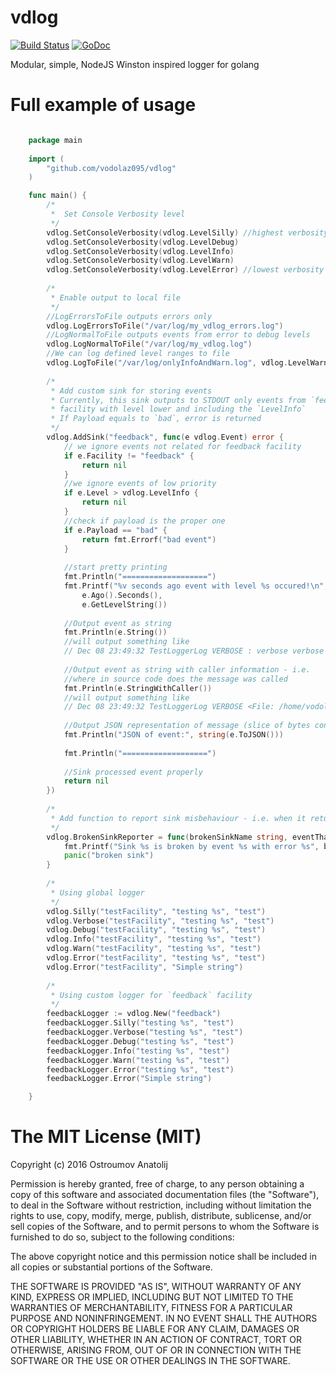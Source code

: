 vdlog
======================
[![Build Status](https://travis-ci.org/vodolaz095/vdlog.png?branch=master)](https://travis-ci.org/vodolaz095/vdlog)
[![GoDoc](https://godoc.org/github.com/vodolaz095/vdlog?status.svg)](https://godoc.org/github.com/vodolaz095/vdlog)

Modular, simple, NodeJS Winston inspired logger for golang


Full example of usage 
======================

```go

	package main
	
	import (
		"github.com/vodolaz095/vdlog"
	)

	func main() {
		/*
		 *  Set Console Verbosity level
		 */
		vdlog.SetConsoleVerbosity(vdlog.LevelSilly) //highest verbosity
		vdlog.SetConsoleVerbosity(vdlog.LevelDebug)
		vdlog.SetConsoleVerbosity(vdlog.LevelInfo)
		vdlog.SetConsoleVerbosity(vdlog.LevelWarn)
		vdlog.SetConsoleVerbosity(vdlog.LevelError) //lowest verbosity
	
		/*
		 * Enable output to local file
		 */
		//LogErrorsToFile outputs errors only
		vdlog.LogErrorsToFile("/var/log/my_vdlog_errors.log")
		//LogNormalToFile outputs events from error to debug levels
		vdlog.LogNormalToFile("/var/log/my_vdlog.log")
		//We can log defined level ranges to file
		vdlog.LogToFile("/var/log/onlyInfoAndWarn.log", vdlog.LevelWarn, vdlog.LevelInfo)
	
		/*
		 * Add custom sink for storing events
		 * Currently, this sink outputs to STDOUT only events from `feedback`
		 * facility with level lower and including the `LevelInfo`
		 * If Payload equals to `bad`, error is returned
		 */
		vdlog.AddSink("feedback", func(e vdlog.Event) error {
			// we ignore events not related for feedback facility
			if e.Facility != "feedback" {
				return nil
			}
			//we ignore events of low priority
			if e.Level > vdlog.LevelInfo {
				return nil
			}
			//check if payload is the proper one
			if e.Payload == "bad" {
				return fmt.Errorf("bad event")
			}
	
			//start pretty printing
			fmt.Println("===================")
			fmt.Printf("%v seconds ago event with level %s occured!\n",
				e.Ago().Seconds(),
				e.GetLevelString())
	
			//Output event as string
			fmt.Println(e.String())
			//will output something like
			// Dec 08 23:49:32 TestLoggerLog VERBOSE : verbose verbose
	
			//Output event as string with caller information - i.e.
			//where in source code does the message was called
			fmt.Println(e.StringWithCaller())
			//will output something like
			// Dec 08 23:49:32 TestLoggerLog VERBOSE <File: /home/vodolaz095/projects/go/src/bitbucket.org/vodolaz095/vdlog/vdlog_test.go Line:61>: verbose verbose
	
			//Output JSON representation of message (slice of bytes converted to string)
			fmt.Println("JSON of event:", string(e.ToJSON()))
	
			fmt.Println("===================")
	
			//Sink processed event properly
			return nil
		})
	
		/*
		 * Add function to report sink misbehaviour - i.e. when it returns error
		 */
		vdlog.BrokenSinkReporter = func(brokenSinkName string, eventThatCloggedIt vdlog.Event, errorRecievedFromSink error) {
			fmt.Printf("Sink %s is broken by event %s with error %s", brokenSinkName, eventThatCloggedIt.String(), errorRecievedFromSink.Error())
			panic("broken sink")
		}
	
		/*
		 * Using global logger
		 */
		vdlog.Silly("testFacility", "testing %s", "test")
		vdlog.Verbose("testFacility", "testing %s", "test")
		vdlog.Debug("testFacility", "testing %s", "test")
		vdlog.Info("testFacility", "testing %s", "test")
		vdlog.Warn("testFacility", "testing %s", "test")
		vdlog.Error("testFacility", "testing %s", "test")
		vdlog.Error("testFacility", "Simple string")
	
		/*
		 * Using custom logger for `feedback` facility
		 */
		feedbackLogger := vdlog.New("feedback")
		feedbackLogger.Silly("testing %s", "test")
		feedbackLogger.Verbose("testing %s", "test")
		feedbackLogger.Debug("testing %s", "test")
		feedbackLogger.Info("testing %s", "test")
		feedbackLogger.Warn("testing %s", "test")
		feedbackLogger.Error("testing %s", "test")
		feedbackLogger.Error("Simple string")

	}

```


The MIT License (MIT)
==============================

Copyright (c) 2016 Ostroumov Anatolij <ostroumov095 at gmail dot com>

Permission is hereby granted, free of charge, to any person obtaining a copy of
this software and associated documentation files (the "Software"), to deal in
the Software without restriction, including without limitation the rights to
use, copy, modify, merge, publish, distribute, sublicense, and/or sell copies of
the Software, and to permit persons to whom the Software is furnished to do so,
subject to the following conditions:

The above copyright notice and this permission notice shall be included in all
copies or substantial portions of the Software.

THE SOFTWARE IS PROVIDED "AS IS", WITHOUT WARRANTY OF ANY KIND, EXPRESS OR
IMPLIED, INCLUDING BUT NOT LIMITED TO THE WARRANTIES OF MERCHANTABILITY, FITNESS
FOR A PARTICULAR PURPOSE AND NONINFRINGEMENT. IN NO EVENT SHALL THE AUTHORS OR
COPYRIGHT HOLDERS BE LIABLE FOR ANY CLAIM, DAMAGES OR OTHER LIABILITY, WHETHER
IN AN ACTION OF CONTRACT, TORT OR OTHERWISE, ARISING FROM, OUT OF OR IN
CONNECTION WITH THE SOFTWARE OR THE USE OR OTHER DEALINGS IN THE SOFTWARE.



